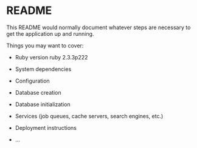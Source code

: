 # README

This README would normally document whatever steps are necessary to get the
application up and running.

Things you may want to cover:

* Ruby version
ruby 2.3.3p222
* System dependencies

* Configuration

* Database creation

* Database initialization

* Services (job queues, cache servers, search engines, etc.)

* Deployment instructions

* ...
